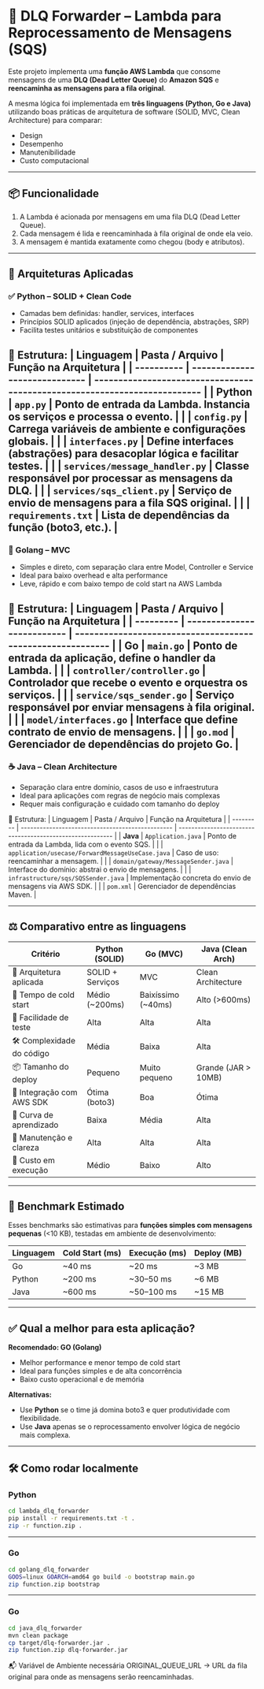 # 🔁 DLQ Forwarder – Lambda para Reprocessamento de Mensagens (SQS)

Este projeto implementa uma **função AWS Lambda** que consome mensagens de uma **DLQ (Dead Letter Queue)** do **Amazon SQS** e **reencaminha as mensagens para a fila original**.  

A mesma lógica foi implementada em **três linguagens (Python, Go e Java)** utilizando boas práticas de arquitetura de software (SOLID, MVC, Clean Architecture) para comparar:

- Design
- Desempenho
- Manutenibilidade
- Custo computacional

---

## 📦 Funcionalidade

1. A Lambda é acionada por mensagens em uma fila DLQ (Dead Letter Queue).
2. Cada mensagem é lida e reencaminhada à fila original de onde ela veio.
3. A mensagem é mantida exatamente como chegou (body e atributos).

---

## 🧠 Arquiteturas Aplicadas

### ✅ Python – SOLID + Clean Code

- Camadas bem definidas: handler, services, interfaces
- Princípios SOLID aplicados (injeção de dependência, abstrações, SRP)
- Facilita testes unitários e substituição de componentes

📁 Estrutura:
| Linguagem  | Pasta / Arquivo               | Função na Arquitetura                                                     |
| ---------- | ----------------------------- | ------------------------------------------------------------------------- |
| **Python** | `app.py`                      | Ponto de entrada da Lambda. Instancia os serviços e processa o evento.    |
|            | `config.py`                   | Carrega variáveis de ambiente e configurações globais.                    |
|            | `interfaces.py`               | Define interfaces (abstrações) para desacoplar lógica e facilitar testes. |
|            | `services/message_handler.py` | Classe responsável por processar as mensagens da DLQ.                     |
|            | `services/sqs_client.py`      | Serviço de envio de mensagens para a fila SQS original.                   |
|            | `requirements.txt`            | Lista de dependências da função (boto3, etc.).                            |
---

### 🚀 Golang – MVC

- Simples e direto, com separação clara entre Model, Controller e Service
- Ideal para baixo overhead e alta performance
- Leve, rápido e com baixo tempo de cold start na AWS Lambda

📁 Estrutura:
| Linguagem | Pasta / Arquivo            | Função na Arquitetura                                      |
| --------- | -------------------------- | ---------------------------------------------------------- |
| **Go**    | `main.go`                  | Ponto de entrada da aplicação, define o handler da Lambda. |
|           | `controller/controller.go` | Controlador que recebe o evento e orquestra os serviços.   |
|           | `service/sqs_sender.go`    | Serviço responsável por enviar mensagens à fila original.  |
|           | `model/interfaces.go`      | Interface que define contrato de envio de mensagens.       |
|           | `go.mod`                   | Gerenciador de dependências do projeto Go.                 |
---

### ☕ Java – Clean Architecture

- Separação clara entre domínio, casos de uso e infraestrutura
- Ideal para aplicações com regras de negócio mais complexas
- Requer mais configuração e cuidado com tamanho do deploy

📁 Estrutura:
| Linguagem | Pasta / Arquivo                                  | Função na Arquitetura                                     |
| --------- | ------------------------------------------------ | --------------------------------------------------------- |
| **Java**  | `Application.java`                               | Ponto de entrada da Lambda, lida com o evento SQS.        |
|           | `application/usecase/ForwardMessageUseCase.java` | Caso de uso: reencaminhar a mensagem.                     |
|           | `domain/gateway/MessageSender.java`              | Interface do domínio: abstrai o envio de mensagens.       |
|           | `infrastructure/sqs/SQSSender.java`              | Implementação concreta do envio de mensagens via AWS SDK. |
|           | `pom.xml`                                        | Gerenciador de dependências Maven.                        |

---

## ⚖️ Comparativo entre as linguagens

| Critério                   | Python (SOLID)     | Go (MVC)             | Java (Clean Arch)     |
|---------------------------|--------------------|----------------------|------------------------|
| 🧠 Arquitetura aplicada    | SOLID + Serviços    | MVC                  | Clean Architecture     |
| 🚀 Tempo de cold start     | Médio (~200ms)     | Baixíssimo (~40ms)   | Alto (>600ms)          |
| 🧪 Facilidade de teste     | Alta               | Alta                 | Alta                   |
| 🛠 Complexidade do código  | Média              | Baixa                | Alta                   |
| 📦 Tamanho do deploy       | Pequeno            | Muito pequeno        | Grande (JAR > 10MB)    |
| 🧩 Integração com AWS SDK  | Ótima (boto3)      | Boa                  | Ótima                  |
| 🧰 Curva de aprendizado    | Baixa              | Média                | Alta                   |
| 🧼 Manutenção e clareza    | Alta               | Alta                 | Alta                   |
| 💸 Custo em execução       | Médio              | Baixo                | Alto                   |

---

## 🧪 Benchmark Estimado

Esses benchmarks são estimativas para **funções simples com mensagens pequenas** (<10 KB), testadas em ambiente de desenvolvimento:

| Linguagem | Cold Start (ms) | Execução (ms) | Deploy (MB) |
|-----------|------------------|----------------|-------------|
| Go        | ~40 ms           | ~20 ms         | ~3 MB       |
| Python    | ~200 ms          | ~30–50 ms      | ~6 MB       |
| Java      | ~600 ms          | ~50–100 ms     | ~15 MB      |

---

## ✅ Qual a melhor para esta aplicação?

**Recomendado: GO (Golang)**

- Melhor performance e menor tempo de cold start
- Ideal para funções simples e de alta concorrência
- Baixo custo operacional e de memória

**Alternativas:**
- Use **Python** se o time já domina boto3 e quer produtividade com flexibilidade.
- Use **Java** apenas se o reprocessamento envolver lógica de negócio mais complexa.

---

## 🛠 Como rodar localmente

### Python

```bash
cd lambda_dlq_forwarder
pip install -r requirements.txt -t .
zip -r function.zip .
```
---
### Go
```bash
cd golang_dlq_forwarder
GOOS=linux GOARCH=amd64 go build -o bootstrap main.go
zip function.zip bootstrap
```
---
### Go
```bash
cd java_dlq_forwarder
mvn clean package
cp target/dlq-forwarder.jar .
zip function.zip dlq-forwarder.jar
```
📬 Variável de Ambiente necessária
ORIGINAL_QUEUE_URL → URL da fila original para onde as mensagens serão reencaminhadas.
